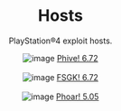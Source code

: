 <div align="center">

# Hosts
PlayStation®4 exploit hosts.
  

![image](https://user-images.githubusercontent.com/74815634/139393879-49a0d0cf-acdc-4e1b-a9a3-b87df6787726.png)
 <a href="https://raw.githack.com/LuanTeles/Hosts/main/phive/index.html">Phive! 6.72</a> 
</br>
</br>
![image](https://user-images.githubusercontent.com/74815634/139506343-1ecfc651-ef25-4ce0-8433-caa42cf35821.png)
<a href="https://raw.githack.com/LuanTeles/Hosts/main/french-sgk/index.html">FSGK! 6.72</a>
</br>
</br>
![image](https://user-images.githubusercontent.com/74815634/139506126-a7c71e8a-5eef-46fc-8983-06f7f3d171eb.png)
<a href="https://raw.githack.com/LuanTeles/Hosts/main/phwoar/index.html">Phoar! 5.05</a>
</br>
</div>
